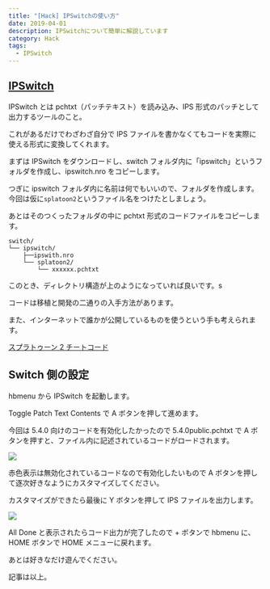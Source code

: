 ```yaml
---
title: "[Hack] IPSwitchの使い方"
date: 2019-04-01
description: IPSwitchについて簡単に解説しています
category: Hack
tags:
  - IPSwitch
---
```


## [IPSwitch](https://github.com/3096/ipswitch)

IPSwitch とは pchtxt（パッチテキスト）を読み込み、IPS 形式のパッチとして出力するツールのこと。

これがあるだけでわざわざ自分で IPS ファイルを書かなくてもコードを実際に使える形式に変換してくれます。

まずは IPSwitch をダウンロードし、switch フォルダ内に「ipswitch」というフォルダを作成し、ipswitch.nro をコピーします。

つぎに ipswitch フォルダ内に名前は何でもいいので、フォルダを作成します。今回は仮に`splatoon2`というファイル名をつけたとしましょう。

あとはそのつくったフォルダの中に pchtxt 形式のコードファイルをコピーします。

```
switch/
└── ipswitch/
    ├──ipswith.nro
    └── splatoon2/
        └── xxxxxx.pchtxt
```

このとき、ディレクトリ構造が上のようになっていれば良いです。s

コードは移植と開発の二通りの入手方法があります。

また、インターネットで誰かが公開しているものを使うという手も考えられます。

[スプラトゥーン 2 チートコード](https://takaharu422.github.io/Splatoon2.github.io/ja.html)

## Switch 側の設定

hbmenu から IPSwitch を起動します。

Toggle Patch Text Contents で A ボタンを押して進めます。

今回は 5.4.0 向けのコードを有効化したかったので 5.4.0public.pchtxt で A ボタンを押すと、ファイル内に記述されているコードがロードされます。

![](https://pbs.twimg.com/media/E2cR9kiVUAA3qT6?format=png)

赤色表示は無効化されているコードなので有効化したいもので A ボタンを押して逐次好きなようにカスタマイズしてください。

カスタマイズができたら最後に Y ボタンを押して IPS ファイルを出力します。

![](https://pbs.twimg.com/media/E2cR_wnVEAIeDJG?format=png)

All Done と表示されたらコード出力が完了したので + ボタンで hbmenu に、HOME ボタンで HOME メニューに戻れます。

あとは好きなだけ遊んでください。

記事は以上。
